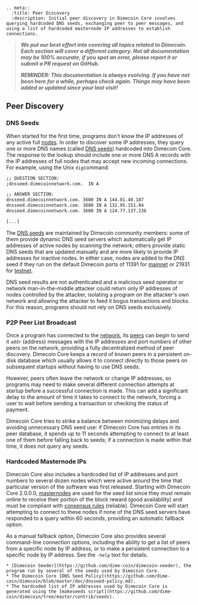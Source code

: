 ```{eval-rst}
.. meta::
  :title: Peer Discovery
  :description: Initial peer discovery in Dimecoin Core involves querying hardcoded DNS seeds, exchanging peer to peer messages, and using a list of hardcoded masternode IP addresses to establish connections.
```

> ***We put our best effort into covering all topics related to Dimecoin. Each section will cover a different category. Not all documentation may be 100% accurate, if you spot an error, please report it or submit a PR request on GitHub.***
>
> ***REMINDER: This documentation is always evolving. If you have not been here for a while, perhaps check again. Things may have been added or updated since your last visit!***

## Peer Discovery

### DNS Seeds

When started for the first time, programs don't know the IP addresses of any active full [nodes](../reference/glossary.md#node). In order to discover some IP addresses, they query one or more DNS names (called [DNS seeds](../reference/glossary.md#dns-seed)) hardcoded into Dimecoin Core. The response to the lookup should include one or more DNS A records with the IP addresses of full nodes that may accept new incoming connections. For example, using the Unix `dig`command:

```bash
;; QUESTION SECTION:
;dnsseed.dimecoinnetwork.com.  IN A

;; ANSWER SECTION:
dnsseed.dimecoinnetwork.com. 3600 IN A 144.81.48.187
dnsseed.dimecoinnetwork.com. 3600 IN A 132.95.151.84
dnsseed.dimecoinnetwork.com. 3600 IN A 124.77.137.236

[...]
```

The [DNS seeds](../reference/glossary.md#dns-seed) are maintained by Dimecoin community members: some of them provide dynamic DNS seed servers which automatically get IP addresses of active nodes by scanning the network; others provide static DNS seeds that are updated manually and are more likely to provide IP addresses for inactive nodes. In either case, nodes are added to the DNS seed if they run on the default Dimecoin ports of 11391 for [mainnet](../reference/glossary.md#mainnet) or 21931 for [testnet](../reference/glossary.md#testnet).

DNS seed results are not authenticated and a malicious seed operator or network man-in-the-middle attacker could return only IP addresses of nodes controlled by the attacker, isolating a program on the attacker's own network and allowing the attacker to feed it bogus transactions and blocks. For this reason, programs should not rely on DNS seeds exclusively.

### P2P Peer List Broadcast

Once a program has connected to the [network](../reference/glossary.md#network), its [peers](../reference/glossary.md#peer) can begin to send it `addr` (address) messages with the IP addresses and port numbers of other peers on the network, providing a fully decentralized method of peer discovery. Dimecoin Core keeps a record of known peers in a persistent on-disk database which usually allows it to connect directly to those peers on subsequent startups without having to use DNS seeds.

However, peers often leave the network or change IP addresses, so programs may need to make several different connection attempts at startup before a successful connection is made. This can add a significant delay to the amount of time it takes to connect to the network, forcing a user to wait before sending a transaction or checking the status of payment.

Dimecoin Core tries to strike a balance between minimizing delays and avoiding unnecessary DNS seed use: if Dimecoin Core has entries in its peer database, it spends up to 11 seconds attempting to connect to at least one of them before falling back to seeds; if a connection is made within that time, it does not query any seeds.

### Hardcoded Masternode IPs

Dimecoin Core also includes a hardcoded list of IP addresses and port numbers to several dozen nodes which were active around the time that particular version of the software was first released. Starting with Dimecoin Core 2.0.0.0, [masternodes](../reference/glossary.md#masternode) are used for the seed list since they must remain online to receive their portion of the block reward (good availability) and must be compliant with [consensus rules](../reference/glossary.md#consensus-rules) (reliable). Dimecoin Core will start attempting to connect to these nodes if none of the DNS seed servers have responded to a query within 60 seconds, providing an automatic fallback option.

As a manual fallback option, Dimecoin Core also provides several command-line connection options, including the ability to get a list of peers from a specific node by IP address, or to make a persistent connection to a specific node by IP address.  See the `-help` text for details.

```{admonition} Resources
* [Dimecoin Seeder](https://github.com/dime-coin/dimecoin-seeder), the program run by several of the seeds used by Dimecoin Core. 
* The Dimecoin Core [DNS Seed Policy](https://github.com/dime-coin/dimecoin/blob/master/doc/dnsseed-policy.md). 
* The hardcoded list of IP addresses used by Dimecoin Core is generated using the [makeseeds script](https://github.com/dime-coin/dimecoin/tree/master/contrib/seeds).
```
